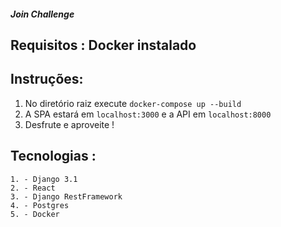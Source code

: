 ##### Join Challenge

## Requisitos : Docker instalado

## Instruções:

1. No diretório raiz execute `docker-compose up --build`
2. A SPA estará em `localhost:3000` e a API em `localhost:8000`
3. Desfrute e aproveite !

## Tecnologias :
    1. - Django 3.1
    2. - React
    3. - Django RestFramework
    4. - Postgres
    5. - Docker



